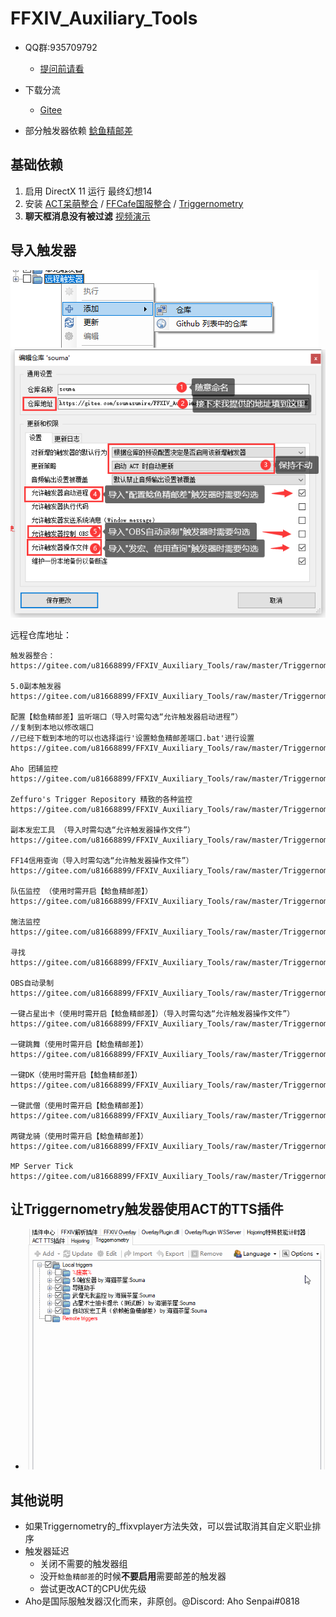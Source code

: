 # FFXIV_Auxiliary_Tools

* QQ群:935709792
  * [提问前请看](http://www.360doc.com/content/19/1223/08/30422483_881502108.shtml)
  
* 下载分流
  * [Gitee](https://gitee.com/u81668899/FFXIV_Auxiliary_Tools)

* 部分触发器依赖 [鲶鱼精邮差](https://nga.178.com/read.php?tid=19724323)

## 基础依赖

  1. 启用 DirectX 11 运行 最终幻想14
  1. 安装 [ACT呆萌整合](https://nga.178.com/read.php?tid=19019884) / [FFCafe国服整合](https://ffcafe.org/act/) / [Triggernometry](https://github.com/paissaheavyindustries/Triggernometry)
  1. **聊天框消息没有被过滤** [视频演示](https://www.bilibili.com/video/av83704576/)

## 导入触发器

![远程触发器](screenshots/远程触发器.png)
![远程触发器导入](screenshots/远程触发器导入.png)

远程仓库地址：

```仓库地址:
触发器整合：
https://gitee.com/u81668899/FFXIV_Auxiliary_Tools/raw/master/Triggernometry%E8%A7%A6%E5%8F%91%E5%99%A8/TriggernometryExport.xml

5.0副本触发器
https://gitee.com/u81668899/FFXIV_Auxiliary_Tools/raw/master/Triggernometry%E8%A7%A6%E5%8F%91%E5%99%A8/%E5%89%AF%E6%9C%AC%E8%A7%A6%E5%8F%91%E5%99%A8/5.0%E8%A7%A6%E5%8F%91%E5%99%A8.xml

配置【鲶鱼精邮差】监听端口（导入时需勾选“允许触发器启动进程”）
//复制到本地以修改端口
//已经下载到本地的可以也选择运行'设置鲶鱼精邮差端口.bat'进行设置
https://gitee.com/u81668899/FFXIV_Auxiliary_Tools/raw/master/Triggernometry%E8%A7%A6%E5%8F%91%E5%99%A8/%E9%85%8D%E7%BD%AE%E9%B2%B6%E9%B1%BC%E7%B2%BE%E9%82%AE%E5%B7%AE%E7%AB%AF%E5%8F%A3.xml

Aho 团辅监控
https://gitee.com/u81668899/FFXIV_Auxiliary_Tools/raw/master/Triggernometry%E8%A7%A6%E5%8F%91%E5%99%A8/Aho%E5%9B%A2%E8%BE%85%E7%9B%91%E6%8E%A7/Aho's%20Raid%20Buffs.xml

Zeffuro's Trigger Repository 精致的各种监控
https://gitee.com/u81668899/FFXIV_Auxiliary_Tools/raw/master/Triggernometry%E8%A7%A6%E5%8F%91%E5%99%A8/Zeffuro's%20Trigger%20Repository%20%E5%9B%BD%E6%9C%8D%E7%8E%AF%E5%A2%83%E9%80%82%E9%85%8D.xml

副本发宏工具 （导入时需勾选“允许触发器操作文件”）
https://gitee.com/u81668899/FFXIV_Auxiliary_Tools/raw/master/Triggernometry%E8%A7%A6%E5%8F%91%E5%99%A8/%E5%89%AF%E6%9C%AC%E5%8F%91%E5%AE%8F%EF%BC%88%E5%8F%91%E6%94%BB%E7%95%A5%EF%BC%89%E5%B7%A5%E5%85%B7/%E5%8F%91%E9%80%81%E5%89%AF%E6%9C%AC%E5%AE%8F.xml

FF14信用查询（导入时需勾选“允许触发器操作文件”）
https://gitee.com/u81668899/FFXIV_Auxiliary_Tools/raw/master/Triggernometry%E8%A7%A6%E5%8F%91%E5%99%A8/%E4%BF%A1%E7%94%A8%E6%9F%A5%E8%AF%A2/FF14%E4%BF%A1%E7%94%A8%E6%9F%A5%E8%AF%A2.xml

队伍监控 （使用时需开启【鲶鱼精邮差】）
https://gitee.com/u81668899/FFXIV_Auxiliary_Tools/raw/master/Triggernometry%E8%A7%A6%E5%8F%91%E5%99%A8/%E9%98%9F%E4%BC%8D%E7%9B%91%E6%8E%A7.xml

施法监控
https://gitee.com/u81668899/FFXIV_Auxiliary_Tools/raw/master/Triggernometry%E8%A7%A6%E5%8F%91%E5%99%A8/%E6%96%BD%E6%B3%95%E7%9B%91%E6%8E%A7.xml

寻找
https://gitee.com/u81668899/FFXIV_Auxiliary_Tools/raw/master/Triggernometry%E8%A7%A6%E5%8F%91%E5%99%A8/%E5%AF%BB%E6%89%BE.xml

OBS自动录制
https://gitee.com/u81668899/FFXIV_Auxiliary_Tools/raw/master/Triggernometry%E8%A7%A6%E5%8F%91%E5%99%A8/OBS%E8%87%AA%E5%8A%A8%E5%BD%95%E5%88%B6.xml

一键占星出卡（使用时需开启【鲶鱼精邮差】）（导入时需勾选“允许触发器操作文件”）
https://gitee.com/u81668899/FFXIV_Auxiliary_Tools/raw/master/Triggernometry%E8%A7%A6%E5%8F%91%E5%99%A8/%E4%B8%80%E9%94%AE%E7%B3%BB%E5%88%97/%E5%8D%A0%E6%98%9F%E4%B8%80%E9%94%AE%E5%8F%91%E5%8D%A1/AstAutoCard.xml

一键跳舞（使用时需开启【鲶鱼精邮差】）
https://gitee.com/u81668899/FFXIV_Auxiliary_Tools/raw/master/Triggernometry%E8%A7%A6%E5%8F%91%E5%99%A8/%E4%B8%80%E9%94%AE%E7%B3%BB%E5%88%97/%E8%88%9E%E8%80%85%E4%B8%80%E9%94%AE%E8%B7%B3%E8%88%9E.xml

一键DK（使用时需开启【鲶鱼精邮差】）
https://gitee.com/u81668899/FFXIV_Auxiliary_Tools/raw/master/Triggernometry%E8%A7%A6%E5%8F%91%E5%99%A8/%E4%B8%80%E9%94%AE%E7%B3%BB%E5%88%97/%E6%9A%97%E9%AA%91GCD%E4%B8%80%E9%94%AE%E5%BE%AA%E7%8E%AF.xml

一键武僧（使用时需开启【鲶鱼精邮差】）
https://gitee.com/u81668899/FFXIV_Auxiliary_Tools/raw/master/Triggernometry%E8%A7%A6%E5%8F%91%E5%99%A8/%E4%B8%80%E9%94%AE%E7%B3%BB%E5%88%97/%E6%AD%A6%E5%83%A7GCD%E4%B8%80%E9%94%AE%E5%BE%AA%E7%8E%AF.xml

两键龙骑（使用时需开启【鲶鱼精邮差】）
https://gitee.com/u81668899/FFXIV_Auxiliary_Tools/raw/master/Triggernometry%E8%A7%A6%E5%8F%91%E5%99%A8/%E4%B8%80%E9%94%AE%E7%B3%BB%E5%88%97/%E9%BE%99%E9%AA%91GCD%E4%B8%A4%E9%94%AE%E5%BE%AA%E7%8E%AF.xml

MP Server Tick
https://gitee.com/u81668899/FFXIV_Auxiliary_Tools/raw/master/Triggernometry%E8%A7%A6%E5%8F%91%E5%99%A8/%E8%B7%B3%E8%93%9D%E3%80%81%E6%97%A0%E6%88%91%E3%80%81Dot%E5%88%A4%E5%AE%9A/%E5%9B%9E%E8%93%9D.xml

```

## 让Triggernometry触发器使用ACT的TTS插件

* ![让触发器调用ACT的TTS](screenshots/让触发器调用ACT的TTS.gif)

## 其他说明

* 如果Triggernometry的_ffixvplayer方法失效，可以尝试取消其自定义职业排序
* 触发器延迟
  * 关闭不需要的触发器组
  * 没开`鲶鱼精邮差`的时候**不要启用**需要邮差的触发器
  * 尝试更改ACT的CPU优先级
* Aho是国际服触发器汉化而来，非原创。@Discord: Aho Senpai#0818
